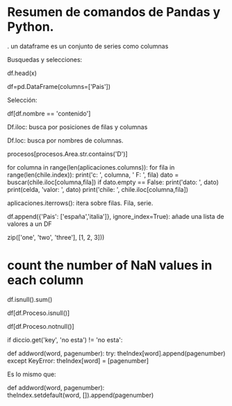 # Resumen de comandos de Pandas y Python.

. un dataframe es un conjunto de series como columnas

Busquedas y selecciones:

df.head(x)

df=pd.DataFrame(columns=['Pais'])

Selección:

 df[df.nombre == 'contenido']


Df.iloc: busca por posiciones de filas y columnas

Df.loc: busca por nombres de columnas.

procesos[procesos.Area.str.contains('D')]

for columna in range(len(aplicaciones.columns)):
    for fila in range(len(chile.index)):
        print('c: ', columna, ' F: ', fila)
        dato = buscar(chile.iloc[columna,fila])
        if dato.empty == False:
            print('dato: ', dato)
            print(celda, 'valor: ', dato)
            print('chile: ', chile.iloc[columna,fila])


aplicaciones.iterrows(): itera sobre filas. Fila, serie.

df.append({'Pais': ['españa','italia']}, ignore_index=True): añade una lista de valores a un DF

zip(['one', 'two', 'three'], [1, 2, 3]))


# count the number of NaN values in each column
   df.isnull().sum()

df[df.Proceso.isnull()]

df[df.Proceso.notnull()]

if diccio.get('key', 'no esta') != 'no esta':

def addword(word, pagenumber):
    try: theIndex[word].append(pagenumber) 
    except KeyError: theIndex[word] = [pagenumber]

Es lo mismo que:

def addword(word, pagenumber):    
	theIndex.setdefault(word, []).append(pagenumber)

